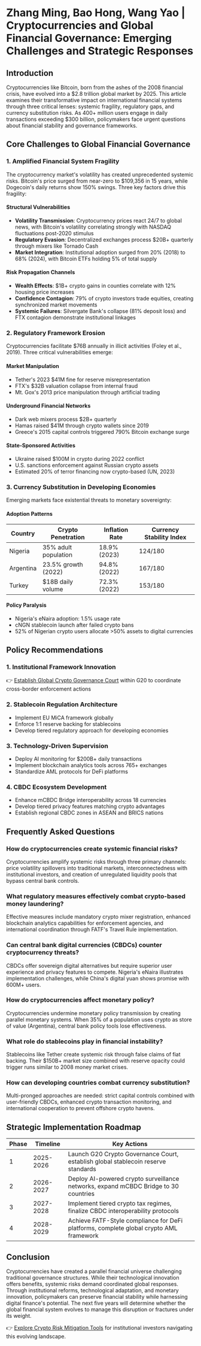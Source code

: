 # Zhang Ming, Bao Hong, Wang Yao | Cryptocurrencies and Global Financial Governance: Emerging Challenges and Strategic Responses

## Introduction

Cryptocurrencies like Bitcoin, born from the ashes of the 2008 financial crisis, have evolved into a $2.8 trillion global market by 2025. This article examines their transformative impact on international financial systems through three critical lenses: systemic fragility, regulatory gaps, and currency substitution risks. As 400+ million users engage in daily transactions exceeding $300 billion, policymakers face urgent questions about financial stability and governance frameworks.

## Core Challenges to Global Financial Governance

### 1. Amplified Financial System Fragility  
The cryptocurrency market's volatility has created unprecedented systemic risks. Bitcoin's price surged from near-zero to $109,356 in 15 years, while Dogecoin's daily returns show 150% swings. Three key factors drive this fragility:

#### Structural Vulnerabilities  
- **Volatility Transmission**: Cryptocurrency prices react 24/7 to global news, with Bitcoin's volatility correlating strongly with NASDAQ fluctuations post-2020 stimulus
- **Regulatory Evasion**: Decentralized exchanges process $20B+ quarterly through mixers like Tornado Cash
- **Market Integration**: Institutional adoption surged from 20% (2018) to 68% (2024), with Bitcoin ETFs holding 5% of total supply

#### Risk Propagation Channels  
- **Wealth Effects**: $1B+ crypto gains in counties correlate with 12% housing price increases
- **Confidence Contagion**: 79% of crypto investors trade equities, creating synchronized market movements
- **Systemic Failures**: Silvergate Bank's collapse (81% deposit loss) and FTX contagion demonstrate institutional linkages

### 2. Regulatory Framework Erosion  
Cryptocurrencies facilitate $76B annually in illicit activities (Foley et al., 2019). Three critical vulnerabilities emerge:

#### Market Manipulation  
- Tether's 2023 $41M fine for reserve misrepresentation
- FTX's $32B valuation collapse from internal fraud
- Mt. Gox's 2013 price manipulation through artificial trading

#### Underground Financial Networks  
- Dark web mixers process $2B+ quarterly
- Hamas raised $41M through crypto wallets since 2019
- Greece's 2015 capital controls triggered 790% Bitcoin exchange surge

#### State-Sponsored Activities  
- Ukraine raised $100M in crypto during 2022 conflict
- U.S. sanctions enforcement against Russian crypto assets
- Estimated 20% of terror financing now crypto-based (UN, 2023)

### 3. Currency Substitution in Developing Economies  
Emerging markets face existential threats to monetary sovereignty:

#### Adoption Patterns  
| Country | Crypto Penetration | Inflation Rate | Currency Stability Index |
|---------|---------------------|----------------|--------------------------|
| Nigeria | 35% adult population | 18.9% (2023)   | 124/180                  |
| Argentina | 23.5% growth (2022) | 94.8% (2022)  | 167/180                  |
| Turkey  | $18B daily volume    | 72.3% (2022)   | 153/180                  |

#### Policy Paralysis  
- Nigeria's eNaira adoption: 1.5% usage rate
- cNGN stablecoin launch after failed crypto bans
- 52% of Nigerian crypto users allocate >50% assets to digital currencies

## Policy Recommendations

### 1. Institutional Framework Innovation  
👉 [Establish Global Crypto Governance Court](https://bit.ly/okx-bonus) within G20 to coordinate cross-border enforcement actions

### 2. Stablecoin Regulation Architecture  
- Implement EU MiCA framework globally
- Enforce 1:1 reserve backing for stablecoins
- Develop tiered regulatory approach for developing economies

### 3. Technology-Driven Supervision  
- Deploy AI monitoring for $200B+ daily transactions
- Implement blockchain analytics tools across 765+ exchanges
- Standardize AML protocols for DeFi platforms

### 4. CBDC Ecosystem Development  
- Enhance mCBDC Bridge interoperability across 18 currencies
- Develop tiered privacy features matching crypto advantages
- Establish regional CBDC zones in ASEAN and BRICS nations

## Frequently Asked Questions

### How do cryptocurrencies create systemic financial risks?
Cryptocurrencies amplify systemic risks through three primary channels: price volatility spillovers into traditional markets, interconnectedness with institutional investors, and creation of unregulated liquidity pools that bypass central bank controls.

### What regulatory measures effectively combat crypto-based money laundering?
Effective measures include mandatory crypto mixer registration, enhanced blockchain analytics capabilities for enforcement agencies, and international coordination through FATF's Travel Rule implementation.

### Can central bank digital currencies (CBDCs) counter cryptocurrency threats?
CBDCs offer sovereign digital alternatives but require superior user experience and privacy features to compete. Nigeria's eNaira illustrates implementation challenges, while China's digital yuan shows promise with 600M+ users.

### How do cryptocurrencies affect monetary policy?
Cryptocurrencies undermine monetary policy transmission by creating parallel monetary systems. When 35% of a population uses crypto as store of value (Argentina), central bank policy tools lose effectiveness.

### What role do stablecoins play in financial instability?
Stablecoins like Tether create systemic risk through false claims of fiat backing. Their $150B+ market size combined with reserve opacity could trigger runs similar to 2008 money market crises.

### How can developing countries combat currency substitution?
Multi-pronged approaches are needed: strict capital controls combined with user-friendly CBDCs, enhanced crypto transaction monitoring, and international cooperation to prevent offshore crypto havens.

## Strategic Implementation Roadmap

| Phase | Timeline | Key Actions |
|-------|----------|-------------|
| 1     | 2025-2026 | Launch G20 Crypto Governance Court, establish global stablecoin reserve standards |
| 2     | 2026-2027 | Deploy AI-powered crypto surveillance networks, expand mCBDC Bridge to 30 countries |
| 3     | 2027-2028 | Implement tiered crypto tax regimes, finalize CBDC interoperability protocols |
| 4     | 2028-2029 | Achieve FATF-Style compliance for DeFi platforms, complete global crypto AML framework |

## Conclusion

Cryptocurrencies have created a parallel financial universe challenging traditional governance structures. While their technological innovation offers benefits, systemic risks demand coordinated global responses. Through institutional reforms, technological adaptation, and monetary innovation, policymakers can preserve financial stability while harnessing digital finance's potential. The next five years will determine whether the global financial system evolves to manage this disruption or fractures under its weight.

👉 [Explore Crypto Risk Mitigation Tools](https://bit.ly/okx-bonus) for institutional investors navigating this evolving landscape.